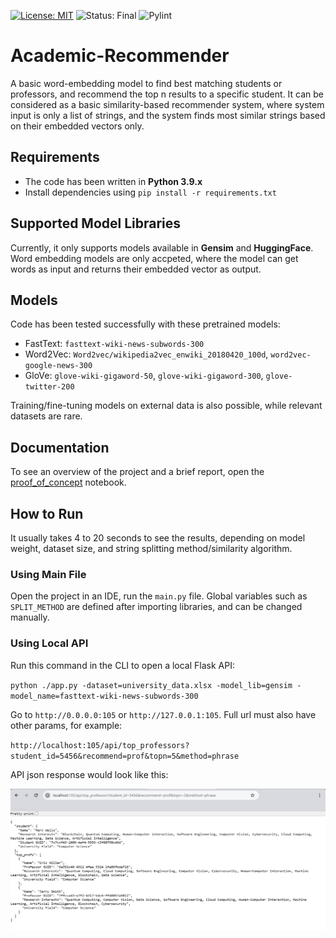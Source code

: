 [![License: MIT](https://img.shields.io/badge/License-MIT-blueviolet.svg)](https://opensource.org/licenses/MIT)
![Status: Final](https://img.shields.io/badge/Status-Final-yellowgreen.svg)
![Pylint](https://img.shields.io/badge/PyLint-9.39/10-brightgreen)
# Academic-Recommender

A basic word-embedding model to find best matching students or professors, and recommend the top n results
to a specific student. It can be considered as a basic similarity-based recommender system, where system
input is only a list of strings, and the system finds most similar strings based on their embedded
vectors only.

## Requirements
- The code has been written in **Python 3.9.x**
- Install dependencies using `pip install -r requirements.txt`

## Supported Model Libraries
Currently, it only supports models available in **Gensim** and **HuggingFace**. Word embedding models are
only accpeted, where the model can get words as input and returns their embedded vector as output.

## Models
Code has been tested successfully with these pretrained models:
- FastText: `fasttext-wiki-news-subwords-300`
- Word2Vec: `Word2vec/wikipedia2vec_enwiki_20180420_100d`, `word2vec-google-news-300`
- GloVe: `glove-wiki-gigaword-50`, `glove-wiki-gigaword-300`, `glove-twitter-200`

Training/fine-tuning models on external data is also possible, while relevant datasets are rare.

## Documentation
To see an overview of the project and a brief report, open the [proof_of_concept](./proof_of_concept.ipynb) 
notebook.

## How to Run
It usually takes 4 to 20 seconds to see the results, depending on model weight, dataset size, and 
string splitting method/similarity algorithm.
### Using Main File
Open the project in an IDE, run the `main.py` file. Global variables such as `SPLIT_METHOD` are defined 
after importing libraries, and can be changed manually.

### Using Local API
Run this command in the CLI to open a local Flask API:

`python ./app.py -dataset=university_data.xlsx -model_lib=gensim -model_name=fasttext-wiki-news-subwords-300`

Go to `http://0.0.0.0:105` or `http://127.0.0.1:105`. Full url must also have other params, for example:

`http://localhost:105/api/top_professors?student_id=5456&recommend=prof&topn=5&method=phrase`

API json response would look like this:

![example api screenshot](./example_response.png)

